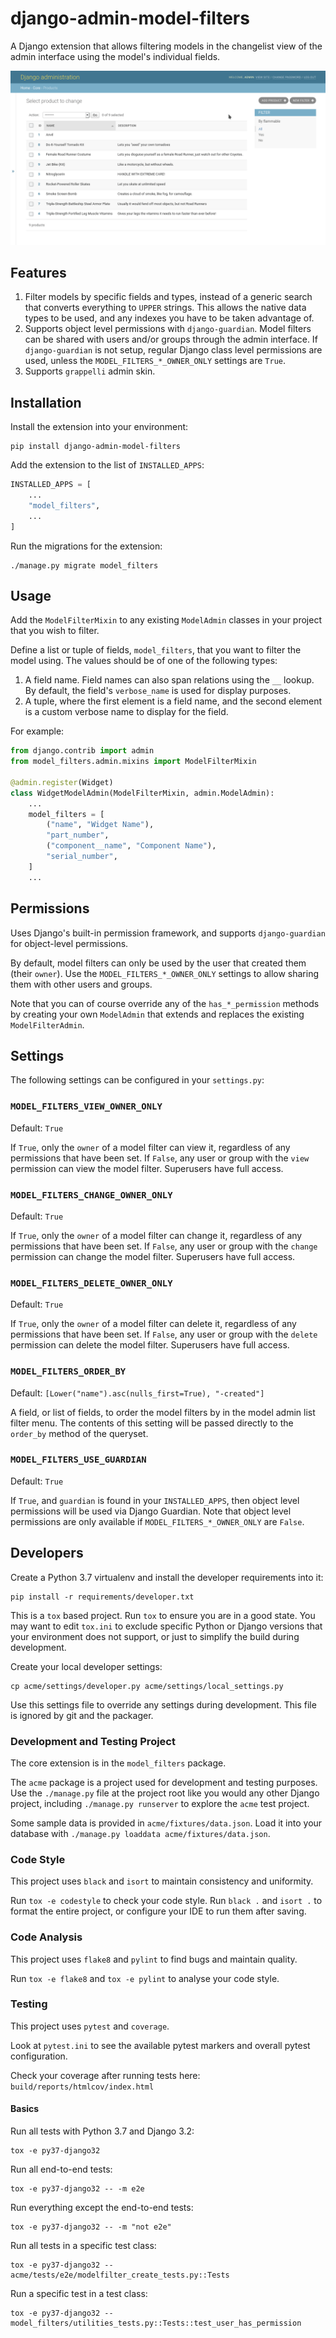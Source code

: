 # django-admin-model-filters

A Django extension that allows filtering models in the changelist view of
the admin interface using the model's individual fields.

![Django Admin Model Filter Demo](demo.gif)

## Features

1. Filter models by specific fields and types, instead of a generic search that
   converts everything to `UPPER` strings. This allows the native data types
   to be used, and any indexes you have to be taken advantage of.
1. Supports object level permissions with `django-guardian`. Model filters can
   be shared with users and/or groups through the admin interface. If 
   `django-guardian` is not setup, regular Django class level permissions are
   used, unless the `MODEL_FILTERS_*_OWNER_ONLY` settings are `True`.
1. Supports `grappelli` admin skin.

## Installation

Install the extension into your environment:

```shell
pip install django-admin-model-filters
```

Add the extension to the list of `INSTALLED_APPS`:

```python
INSTALLED_APPS = [
    ...
    "model_filters",
    ...
]
```

Run the migrations for the extension:

```shell
./manage.py migrate model_filters
```

## Usage

Add the `ModelFilterMixin` to any existing `ModelAdmin` classes in
your project that you wish to filter.

Define a list or tuple of fields, `model_filters`, that you want to filter the
model using. The values should be of one of the following types:

1. A field name. Field names can also span relations using the `__` lookup. By
   default, the field's `verbose_name` is used for display purposes.
1. A tuple, where the first element is a field name, and the second element is
   a custom verbose name to display for the field.

For example:

```python
from django.contrib import admin
from model_filters.admin.mixins import ModelFilterMixin

@admin.register(Widget)
class WidgetModelAdmin(ModelFilterMixin, admin.ModelAdmin):
    ...
    model_filters = [
        ("name", "Widget Name"),
        "part_number",
        ("component__name", "Component Name"),
        "serial_number",
    ]
    ...
```

## Permissions

Uses Django's built-in permission framework, and supports `django-guardian` for
object-level permissions.

By default, model filters can only be used by the user that created them (their
`owner`). Use the `MODEL_FILTERS_*_OWNER_ONLY` settings to allow sharing them
with other users and groups.

Note that you can of course override any of the `has_*_permission` methods
by creating your own `ModelAdmin` that extends and replaces the existing
`ModelFilterAdmin`.

## Settings

The following settings can be configured in your `settings.py`:

### `MODEL_FILTERS_VIEW_OWNER_ONLY`
Default: `True`

If `True`, only the `owner` of a model filter can view it, regardless of any
permissions that have been set. If `False`, any user or group with the `view`
permission can view the model filter. Superusers have full access.

### `MODEL_FILTERS_CHANGE_OWNER_ONLY` 
Default: `True`

If `True`, only the `owner` of a model filter can change it, regardless of any
permissions that have been set. If `False`, any user or group with the `change`
permission can change the model filter. Superusers have full access.

### `MODEL_FILTERS_DELETE_OWNER_ONLY`
Default: `True`

If `True`, only the `owner` of a model filter can delete it, regardless of any
permissions that have been set. If `False`, any user or group with the `delete`
permission can delete the model filter. Superusers have full access.

### `MODEL_FILTERS_ORDER_BY`
Default: `[Lower("name").asc(nulls_first=True), "-created"]`

A field, or list of fields, to order the model filters by in the model admin
list filter menu. The contents of this setting will be passed directly to the
`order_by` method of the queryset.

### `MODEL_FILTERS_USE_GUARDIAN`
Default: `True`

If `True`, and `guardian` is found in your `INSTALLED_APPS`, then object level
permissions will be used via Django Guardian. Note that object level permissions
are only available if `MODEL_FILTERS_*_OWNER_ONLY` are `False`. 

## Developers

Create a Python 3.7 virtualenv and install the developer requirements into it:

```shell
pip install -r requirements/developer.txt
```

This is a `tox` based project. Run `tox` to ensure you are in a good state.
You may want to edit `tox.ini` to exclude specific Python or Django versions
that your environment does not support, or just to simplify the build during
development.

Create your local developer settings:

```shell
cp acme/settings/developer.py acme/settings/local_settings.py
```

Use this settings file to override any settings during development. This file
is ignored by git and the packager.

### Development and Testing Project

The core extension is in the `model_filters` package. 

The `acme` package is a project used for development and testing purposes.
Use the `./manage.py` file at the project root like you would any other Django
project, including `./manage.py runserver` to explore the `acme` test project.

Some sample data is provided in `acme/fixtures/data.json`. Load it into your
database with `./manage.py loaddata acme/fixtures/data.json`.

### Code Style

This project uses `black` and `isort` to maintain consistency and uniformity.

Run `tox -e codestyle` to check your code style. Run `black .` and `isort .`
to format the entire project, or configure your IDE to run them after saving.

### Code Analysis

This project uses `flake8` and `pylint` to find bugs and maintain quality.

Run `tox -e flake8` and `tox -e pylint` to analyse your code style.

### Testing

This project uses `pytest` and `coverage`.

Look at `pytest.ini` to see the available pytest markers and overall pytest
configuration.

Check your coverage after running tests here: `build/reports/htmlcov/index.html`

#### Basics

Run all tests with Python 3.7 and Django 3.2:

```shell
tox -e py37-django32
```

Run all end-to-end tests:

```shell
tox -e py37-django32 -- -m e2e
```

Run everything except the end-to-end tests:

```shell
tox -e py37-django32 -- -m "not e2e"
```

Run all tests in a specific test class:

```shell
tox -e py37-django32 -- acme/tests/e2e/modelfilter_create_tests.py::Tests
```

Run a specific test in a test class:

```shell
tox -e py37-django32 -- model_filters/utilities_tests.py::Tests::test_user_has_permission
```

